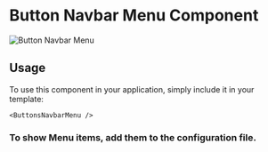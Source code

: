 # Button Navbar Menu Component

![Button Navbar Menu](/ButtonsNavbarMenu.png)


## Usage

To use this component in your application, simply include it in your template:

```
<ButtonsNavbarMenu />
```

### To show Menu items, add them to the configuration file.